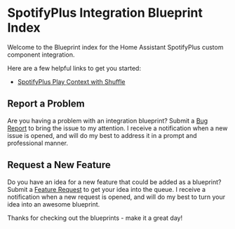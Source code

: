 # SpotifyPlus Integration Blueprint Index

Welcome to the Blueprint index for the Home Assistant SpotifyPlus custom component integration.

Here are a few helpful links to get you started:
* [SpotifyPlus Play Context with Shuffle](./spotifyplus_play_context_with_shuffle.md)

## Report a Problem
Are you having a problem with an integration blueprint?  Submit a [Bug Report](https://github.com/thlucas1/homeassistant_blueprints/issues/new?assignees=&labels=Bug&projects=&template=bug.yml) to bring the issue to my attention.  I receive a notification when a new issue is opened, and will do my best to address it in a prompt and professional manner.

## Request a New Feature
Do you have an idea for a new feature that could be added as a blueprint?  Submit a [Feature Request](https://github.com/thlucas1/homeassistant_blueprints/issues/new?assignees=&labels=Feature%2BRequest&projects=&template=feature_request.yml) to get your idea into the queue. I receive a notification when a new request is opened, and will do my best to turn your idea into an awesome blueprint.

Thanks for checking out the blueprints - make it a great day!